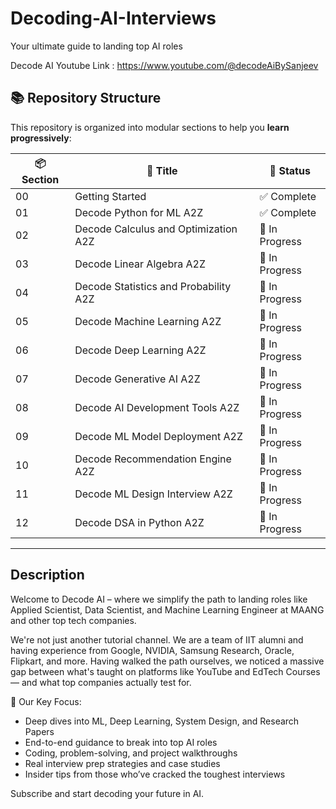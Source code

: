 # Decoding-AI-Interviews
Your ultimate guide to landing top AI roles

Decode AI Youtube Link : https://www.youtube.com/@decodeAiBySanjeev

## 📚 Repository Structure

This repository is organized into modular sections to help you **learn progressively**:

| 📦 Section | 📘 Title                                             | 🧭 Status         |
|------------|------------------------------------------------------|-------------------|
| 00         | Getting Started                                       | ✅ Complete        |
| 01         | Decode Python for ML A2Z                              | ✅ Complete        |
| 02         | Decode Calculus and Optimization A2Z                 | 🔄 In Progress     |
| 03         | Decode Linear Algebra A2Z                            | 🔄 In Progress     |
| 04         | Decode Statistics and Probability A2Z               | 🔄 In Progress     |
| 05         | Decode Machine Learning A2Z                          | 🔄 In Progress     |
| 06         | Decode Deep Learning A2Z                             | 🔄 In Progress     |
| 07         | Decode Generative AI A2Z                             | 🔄 In Progress     |
| 08         | Decode AI Development Tools A2Z                      | 🔄 In Progress     |
| 09         | Decode ML Model Deployment A2Z                       | 🔄 In Progress     |
| 10         | Decode Recommendation Engine A2Z                     | 🔄 In Progress     |
| 11         | Decode ML Design Interview A2Z                       | 🔄 In Progress     |
| 12         | Decode DSA in Python A2Z                             | 🔄 In Progress     |

---

## Description

Welcome to Decode AI – where we simplify the path to landing roles like Applied Scientist, Data Scientist, and Machine Learning Engineer at MAANG and other top tech companies.

We're not just another tutorial channel. We are a team of IIT alumni and having experience from Google, NVIDIA, Samsung Research, Oracle, Flipkart, and more. Having walked the path ourselves, we noticed a massive gap between what's taught on platforms like YouTube and EdTech Courses — and what top companies actually test for.

🎯 Our Key Focus:
- Deep dives into ML, Deep Learning, System Design, and Research Papers
- End-to-end guidance to break into top AI roles
- Coding, problem-solving, and project walkthroughs
- Real interview prep strategies and case studies
- Insider tips from those who’ve cracked the toughest interviews

Subscribe and start decoding your future in AI.
